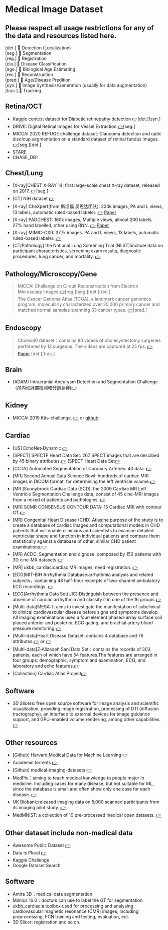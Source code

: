 # Medical Image Dataset
Please respect all usage restrictions for any of the data and resources listed here.
-------------------------------------------------------------------------
[det.] 💨 Detection (Localization)  
[seg.] 💨 Segmentation  
[reg.] 💨 Registration  
[cla.] 💨 Disease Classification  
[age.] 💨 Biological Age Estimating  
[rec.] 💨 Reconstruction  
[pred.] 💨 Age/Disease Predition  
[syn.] 💨  Image Synthesis/Generation (usually for data augmentation)  
[trac.] 💨  Tracking
## Retina/OCT
* Kaggle contest dataset for Diabetic retinopathy detection [👉](https://www.kaggle.com/c/diabetic-retinopathy-detection)[det.][syn.]  
* DRIVE: Digital Retinal Images for Vessel Extraction [👉](https://drive.grand-challenge.org/)[seg.]  
* MICCAI 2020 REFUGE challenge dataset: Glaucoma detection and optic disc/cup segmentation on a standard dataset of retinal fundus images. [👉](https://refuge.grand-challenge.org/)[seg.][det.]  
* STARE
* CHASE_DB1

## Chest/Lung
* [X-ray]CHEST X-RAY 14: first large-scale chest X-ray dataset, released on 2017. [👉](https://nihcc.app.box.com/v/ChestXray-NIHCC)[seg.]
* [CT] NIH dataset [👉](https://www.nih.gov/news-events/news-releases/nih-clinical-center-releases-dataset-32000-ct-images)
* [X-ray] CheXpert(from 斯坦福 吴恩达团队): 224k images, PA and L views, 13 labels, automatic ruled-based labeler. [👉](https://stanfordmlgroup.github.io/projects/chexnext/) [Paper](https://arxiv.org/pdf/1901.07031.pdf)
* [X-ray] PADCHEST: 160k images, Multiple views, almost 200 labels. 27% hand labelled, other using RNN. [👉](https://bimcv.cipf.es/bimcv-projects/padchest/) [Paper](https://arxiv.org/pdf/1901.07441.pdf)
* [X-ray] MIMIC-CXR: 377k images. PA and L views, 13 labels, automatic ruled-based labeler. [👉](https://www.physionet.org/content/mimic-cxr/2.0.0/)
* [CT/Pathology] the National Lung Screening Trial (NLST):include data on participant characteristics, screening exam results, diagnostic procedures, lung cancer, and mortality.  [👉](https://cdas.cancer.gov/nlst/)

## Pathology/Microscopy/Gene
> MICCAI Challenge on Circuit Reconstruction from Electron Microscopy Images [👉](https://cremi.org/)[reg.][seg.][det.][rec.]  
> The Cancer Genome Atlas (TCGA), a landmark cancer genomics program, molecularly characterized over 20,000 primary cancer and matched normal samples spanning 33 cancer types. [👉](https://www.cancer.gov/about-nci/organization/ccg/research/structural-genomics/tcga)[pred.]

## Endoscopy
> Cholec80 dataset：contains 80 videos of cholecystectomy surgeries performed by 13 surgeons. The videos are captured at 25 fps. [👉](http://camma.u-strasbg.fr/datasets) [Paper](https://arxiv.org/pdf/1602.03012.pdf) [det.][trac.]

## Brain
* (ADAM) Intracranial Aneurysm Detection and Segmentation Challenge（颅内动脉瘤检测和分割竞赛)[👉](http://adam.isi.uu.nl/)

## Kidney
* MICCAI 2019 Kits-challenge. [👉](https://kits19.grand-challenge.org/) or [github](https://github.com/neheller/kits19)

## Cardiac
* [US] EchoNet-Dynamic [👉](https://echonet.github.io/dynamic/index.html)
* [SPECT] SPECTF Heart Data Set: 267 SPECT images that are descibed by 45 binary attributes.[👉](https://archive.ics.uci.edu/ml/datasets/SPECTF+Heart) (SPECT  Heart Data Set[👉](https://archive.ics.uci.edu/ml/datasets/SPECT+Heart)
* [CCTA] Automated Segmentation of Coronary Arteries: 40 data. [👉](https://asoca.grand-challenge.org/)
* [MR] Second Annual Data Science Bowl: hundreds of cardiac MRI images in DICOM format, for determining the left ventricle volume.[👉](https://www.kaggle.com/c/second-annual-data-science-bowl/data)
* [MR ]Sunnybrook Cardiac Data (SCD): the 2009 Cardiac MR Left Ventricle Segmentation Challenge data, consist of 45 cine-MRI images from a mixed of patients and pathologies. [👉](http://www.cardiacatlas.org/studies/sunnybrook-cardiac-data)
* [MR] SCMR CONSENSUS CONTOUR DATA: 15 Cardiac MRI with contour GT.[👉](http://www.cardiacatlas.org/studies/scmr-consensus-data/)
* [MR] Congenital Heart Disease (CHD) Atlas:he purpose of the study is to create a database of cardiac images and computational models in CHD patients that will enable clinicians and scientists to examine detailed ventricular shape and function in individual patients and compare them statistically against a database of other, similar CHD patient examinations.[👉](http://www.cardiacatlas.org/studies/chd-atlas/)
* [MR] ACDC: Segmentation and dignose. composed by 150 patients with 3D cine-MR datasets.[👉](https://acdc.creatis.insa-lyon.fr/description/index.html)
* [MR] ukbb_cardiac:cardiac MR images, need registration. [👉](https://github.com/baiwenjia/ukbb_cardiac)
* [ECG]MIT-BIH Arrhythmia Database:arrhythmia analysis and related subjects，containing 48 half-hour excerpts of two-channel ambulatory ECG recordings. [👉](https://physionet.org/content/mitdb/1.0.0/)
* [ECG]Arrhythmia Data Set(UIC):Distinguish between the presence and absence of cardiac arrhythmia and classify it in one of the 16 groups.[👉](https://archive.ics.uci.edu/ml/datasets/Arrhythmia)
* [Multi-data]MESA: It aims to investigate the manifestation of subclinical to clinical cardiovascular disease before signs and symptoms develop. All imaging examinations used a four-element phased-array surface coil placed anterior and posterior, ECG gating, and brachial artery blood pressure monitoring.[👉](http://www.cardiacatlas.org/studies/mesa/)
* [Multi-data]Heart Disease Dataset: contains 4 database and 76 attributes.[👉](https://www.kaggle.com/johnsmith88/heart-disease-dataset) or [👉](https://archive.ics.uci.edu/ml/datasets/Heart+Disease)
* [Multi-data]Z-Alizadeh Sani Data Set：contains the records of 303 patients, each of which have 54 features.The features are arranged in four groups: demographic, symptom and examination, ECG, and laboratory and echo features.[👉](https://archive.ics.uci.edu/ml/datasets/Z-Alizadeh+Sani)
* [Collection] Cardiac Atlas Project[👉](http://www.cardiacatlas.org/)

## Software
* 3D Slicers: free open source software for image analysis and scientific visualization, providing image registration, processing of DTI (diffusion tractography), an interface to external devices for image guidance support, and GPU-enabled volume rendering, among other capabilities. [👉](https://download.slicer.org/)

## Other resources
* [Github] Harvard Medical Data for Machine Learning [👉](https://github.com/beamandrew/medical-data)
* Academic torrents [👉](https://academictorrents.com/)
* [Github] medical-imaging-datasets [👉](https://github.com/sfikas/medical-imaging-datasets)
* MedPix：aiming to teach medical konwledge to people major in medicine. Including cases for many disease, but not suitable for ML, since the database is small and often show only one case for each disease. [👉](https://medpix.nlm.nih.gov/home)
* UK Biobank:released imaging data on 5,000 scanned participants from its imaging pilot study. [👉](https://www.ukbiobank.ac.uk/)
* MedMNIST: a collection of 10 pre-processed medical open datasets. [👉](https://github.com/MedMNIST/MedMNIST)

## Other dataset include non-medical data
* Awesome Public Dataset [👉](https://github.com/awesomedata/awesome-public-datasets)
* Data is Plural [👉](https://docs.google.com/spreadsheets/d/1wZhPLMCHKJvwOkP4juclhjFgqIY8fQFMemwKL2c64vk/edit#gid=0)
* Kaggle Challenge
* Google Dataset Search

## Software
* Amira 3D：medical data segmentation
* Mimics 16.0：doctors can use to label the GT for segmentation
* ukbb_cardiac:a toolbox used for processing and analysing cardiovascular magnetic resonance (CMR) images, including preprocessing, FCN training and testing, evaluation, ect.
* 3D Slicer: registration and so on.
